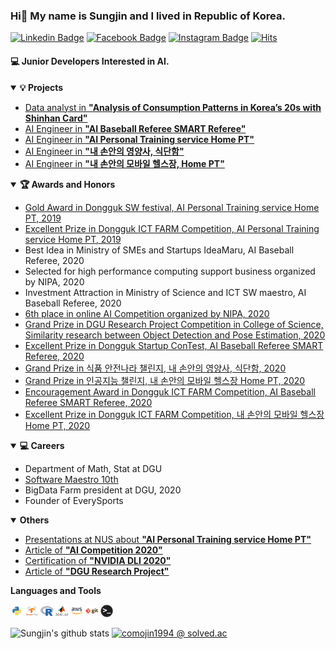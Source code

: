 ### Hi👋 My name is Sungjin and I lived in Republic of Korea.<br/>

[![Linkedin Badge](https://img.shields.io/badge/-LinkedIn-blue?style=flat-square&logo=Linkedin&logoColor=white&link=https://www.linkedin.com/in/sungjin-kim-0718)](https://www.linkedin.com/in/sungjin-kim-0718) [![Facebook Badge](https://img.shields.io/badge/Facebook-1877f2?style=flat-square&logo=facebook&logoColor=white&link=https://www.facebook.com/comojin1994)](https://www.facebook.com/comojin1994/) [![Instagram Badge](https://img.shields.io/badge/Instagram-ff69b4?style=flat-square&logo=instagram&logoColor=white&link=https://www.instagram.com/sungjin_718/)](https://www.instagram.com/sungjin_718/) [![Hits](https://hits.seeyoufarm.com/api/count/incr/badge.svg?url=https%3A%2F%2Fgithub.com%2Fcomojin1994&count_bg=%2379C83D&title_bg=%23555555&icon=&icon_color=%23E7E7E7&title=hits&edge_flat=false)](https://hits.seeyoufarm.com)

#### 💻 Junior Developers Interested in AI.

<details open="open">
  <summary><b>💡 Projects</b></summary>
  <ul>
    <li>
      <a href="https://www.shinhancardblog.com/812">
        Data analyst in <b>"Analysis of Consumption Patterns in Korea’s 20s with Shinhan Card"</b>
      </a>
    </li>
    <li>
      <a href="https://github.com/comojin1994/SMART_Referee/blob/master/DL/README.md">
        AI Engineer in <b>"AI Baseball Referee SMART Referee"</b>
      </a>
    </li>
    <li>
      <a href="https://github.com/comojin1994/YOLOPose">
        AI Engineer in <b>"AI Personal Training service Home PT"</b>
      </a>
    </li>
    <li>
      <a href="https://github.com/FoodSafetyWinnerWinnerChickenDinner">
        AI Engineer in <b>"내 손안의 영양사, 식단함"</b>
      </a>
    </li>
    <li>
      <a href="https://github.com/EverySports-Dev/Deep-Learning">
        AI Engineer in <b>"내 손안의 모바일 헬스장, Home PT"</b>
      </a>
    </li>
  </ul>
</details>

<details open="open">
  <summary><b>🏆 Awards and Honors</b></summary>
  <ul>
    <li>
      <a href="https://github.com/comojin1994/comojin1994/blob/master/docs/%EB%8F%99%EA%B5%AD%EB%8C%80%ED%95%99%EA%B5%90%20SW%20%EA%B3%B5%EB%AA%A8%EB%8C%80%EC%A0%84%20%EA%B8%88%EC%83%81.pdf">Gold Award in Dongguk SW festival, AI Personal Training service Home PT, 2019
      </a>
    </li>
    <li>
      <a href="https://github.com/comojin1994/comojin1994/blob/master/docs/%EB%8F%99%EA%B5%AD%EB%8C%80%ED%95%99%EA%B5%90%20ICT%20Farm%20%EA%B2%BD%EC%A7%84%EB%8C%80%ED%9A%8C%20%EC%9A%B0%EC%88%98%EC%83%81.pdf">
        Excellent Prize in Dongguk ICT FARM Competition, AI Personal Training service Home PT, 2019
      </a>
    </li>
    <li>
        Best Idea in Ministry of SMEs and Startups IdeaMaru, AI Baseball Referee, 2020
    </li>
    <li>
        Selected for high performance computing support business organized by NIPA, 2020
    </li>
    <li>
        Investment Attraction in Ministry of Science and ICT SW maestro, AI Baseball Referee, 2020
    </li>
    <li>
      <a href="https://github.com/comojin1994/comojin1994/blob/master/docs/%EC%9D%B8%EA%B3%B5%EC%A7%80%EB%8A%A5%20%EC%98%A8%EB%9D%BC%EC%9D%B8%20%EA%B2%BD%EC%A7%84%EB%8C%80%ED%9A%8C%206%EC%9C%84.pdf">
        6th place in online AI Competition organized by NIPA, 2020
      </a>
    </li>
    <li>
      <a href="https://github.com/comojin1994/comojin1994/blob/master/docs/%EC%A0%9C15%ED%9A%8C%20%EC%9D%B4%EA%B3%BC%EB%8C%80%ED%95%99%20%EC%97%B0%EA%B5%AC%20%ED%94%84%EB%A1%9C%EC%A0%9D%ED%8A%B8%20%EA%B2%BD%EC%A7%84%EB%8C%80%ED%9A%8C.pdf">
        Grand Prize in DGU Research Project Competition in College of Science, Similarity research between Object Detection and Pose Estimation, 2020
      </a>
    </li>
    <li>
      <a href="https://github.com/comojin1994/comojin1994/blob/master/docs/동국%202020%20창업프리미어리그%20우수상.pdf">
        Excellent Prize in Dongguk Startup ConTest, AI Baseball Referee SMART Referee, 2020
      </a>
    </li>
    <li>
      <a href="https://github.com/comojin1994/comojin1994/blob/master/docs/식품안전나라%20챌린지%20대상.pdf">
        Grand Prize in 식품 안전나라 챌린지, 내 손안의 영양사, 식단함, 2020
      </a>
    </li>
    <li>
      <a href="https://github.com/comojin1994/comojin1994/blob/master/docs/%E1%84%8B%E1%85%B5%E1%86%AB%E1%84%80%E1%85%A9%E1%86%BC%E1%84%8C%E1%85%B5%E1%84%82%E1%85%B3%E1%86%BC%20%E1%84%8E%E1%85%A2%E1%86%AF%E1%84%85%E1%85%B5%E1%86%AB%E1%84%8C%E1%85%B5%20%E1%84%83%E1%85%A2%E1%84%89%E1%85%A1%E1%86%BC.pdf">
        Grand Prize in 인공지능 챌린지, 내 손안의 모바일 헬스장 Home PT, 2020
      </a>
    </li>
    <li>
      <a href="">
        Encouragement Award in Dongguk ICT FARM Competition, AI Baseball Referee SMART Referee, 2020
      </a>
    </li>
    <li>
      <a href="">
        Excellent Prize in Dongguk ICT FARM Competition, 내 손안의 모바일 헬스장 Home PT, 2020
      </a>
    </li>
  </ul>
</details>

<details open="open">
  <summary><b>💻 Careers</b></summary>
  <ul>
    <li>
      Department of Math, Stat at DGU
    </li>
    <li>
      <a href="https://github.com/comojin1994/comojin1994/blob/master/docs/SW%20Maestro%20수료증.pdf">
        Software Maestro 10th
      </a>
    </li>
    <li>
      BigData Farm president at DGU, 2020
    </li>
    <li>
      Founder of EverySports
    </li>
  </ul>
</details>

<details open="open">
  <summary><b>Others</b></summary>
  <ul>
    <li>
      <a href="https://events.comp.nus.edu.sg/view/17028">
        Presentations at NUS about <b>"AI Personal Training service Home PT"</b>
      </a>
    </li>
    <li>
      <a href="http://www.dongguk.edu/mbs/kr/jsp/publicity/newsView.jsp?id=kr_090207000000&boardId=12&boardSeq=26719544&boardType=02&spage=1&command=view">
        Article of <b>"AI Competition 2020"</b>
      </a>
    </li>
    <li>
      <a href="https://github.com/comojin1994/comojin1994/blob/master/docs/NVIDIA%20DLI%20Certification.pdf">
        Certification of <b>"NVIDIA DLI 2020"</b>
      </a>
    </li>
    <li>
      <a href="https://www.dgupress.com/news/articleView.html?idxno=40225">
        Article of <b>"DGU Research Project"</b>
      </a>
    </li>
  </ul>
</details>

**Languages and Tools**  

<code><img height="20" src="https://raw.githubusercontent.com/github/explore/80688e429a7d4ef2fca1e82350fe8e3517d3494d/topics/python/python.png"></code>
<code><img height="20" src="https://raw.githubusercontent.com/github/explore/80688e429a7d4ef2fca1e82350fe8e3517d3494d/topics/tensorflow/tensorflow.png"></code>
<code><img height="20" src="https://raw.githubusercontent.com/github/explore/80688e429a7d4ef2fca1e82350fe8e3517d3494d/topics/r/r.png"></code>
<code><img height="20" src="https://raw.githubusercontent.com/github/explore/80688e429a7d4ef2fca1e82350fe8e3517d3494d/topics/matlab/matlab.png"></code>
<code><img height="20" src="https://raw.githubusercontent.com/github/explore/80688e429a7d4ef2fca1e82350fe8e3517d3494d/topics/aws/aws.png"></code>
<code><img height="20" src="https://raw.githubusercontent.com/github/explore/80688e429a7d4ef2fca1e82350fe8e3517d3494d/topics/git/git.png"></code>
<code><img height="20" src="https://raw.githubusercontent.com/github/explore/80688e429a7d4ef2fca1e82350fe8e3517d3494d/topics/terminal/terminal.png"></code>

<!--[Top Languages](https://github-readme-stats.vercel.app/api/top-langs/?username=comojin1994&theme=dark)-->
![Sungjin's github stats](https://github-readme-stats.vercel.app/api?username=comojin1994&theme=dark&show_icons=true)
[![comojin1994 @ solved.ac](http://mazassumnida.wtf/api/v2/generate_badge?boj=comojin1994)](https://solved.ac/profile/comojin1994)
